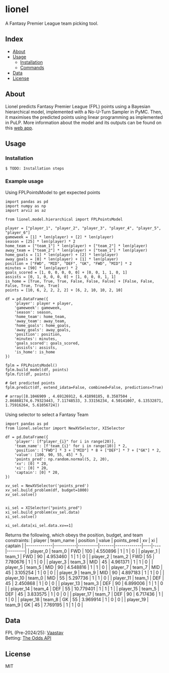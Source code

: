 # lionel
A Fantasy Premier League team picking tool.

## Index

- [About](#about)
- [Usage](#usage)
  - [Installation](#installation)
  - [Commands](#commands)
- [Data](#Data)
- [License](#license)

## About
Lionel predicts Fantasy Premier League (FPL) points using a Bayesian hierarchical model, implemented with a No-U-Turn Sampler in PyMC. Then, it maximises the predicted points using linear programming as implemented in PuLP. More information about the model and its outputs can be found on this [web app](https://lionel.streamlit.app/).

## Usage

### Installation

```
$ TODO: Installation steps
```

### Example usage

Using FPLPointsModel to get expected points
```
import pandas as pd
import numpy as np
import arviz as az

from lionel.model.hierarchical import FPLPointsModel

player = ["player_1", "player_2", "player_3", "player_4", "player_5", "player_6"] 
gameweek = [1] * len(player) + [2] * len(player)
season = [25] * len(player) * 2
home_team = ["team_1"] * len(player) + ["team_2"] * len(player)
away_team = ["team_2"] * len(player) + ["team_1"] * len(player)
home_goals = [1] * len(player) + [2] * len(player)
away_goals = [0] * len(player) + [1] * len(player)
position = ["FWD", "MID", "DEF", "GK", "FWD", "MID"] * 2
minutes = [90] * len(player) * 2
goals_scored = [1, 0, 0, 0, 0, 0] + [0, 0, 1, 1, 0, 1]
assists = [0, 1, 0, 0, 0, 0] + [1, 0, 0, 0, 1, 1]
is_home = [True, True, True, False, False, False] + [False, False, False, True, True, True]
points = [10, 6, 2, 2, 2, 2] + [6, 2, 10, 10, 2, 10]

df = pd.DataFrame({
    'player': player + player, 
    'gameweek': gameweek, 
    'season': season, 
    'home_team': home_team, 
    'away_team': away_team, 
    'home_goals': home_goals, 
    'away_goals': away_goals, 
    'position': position, 
    'minutes': minutes, 
    'goals_scored': goals_scored, 
    'assists': assists, 
    'is_home': is_home
})

fplm = FPLPointsModel()
fplm.build_model(df, points)
fplm.fit(df, points)

# Get predicted points
fplm.predict(df, extend_idata=False, combined=False, predictions=True)

# array([8.1046909 , 4.69126912, 6.41898185, 8.3587504 , 2.86888174,6.79323443, 7.11748533, 3.33156234, 4.50141007, 6.13532871, 1.75916264, 5.61056724])
```

Using selector to select a Fantasy Team 

```
import pandas as pd
from lionel.selector import NewXVSelector, XISelector

df = pd.DataFrame({
    'player': [f"player_{i}" for i in range(20)],
    'team_name': [f'team_{i}' for i in range(10)] * 2,
    'position': ["FWD"] * 3 + ["MID"] * 8 + ["DEF"] * 7 + ["GK"] * 2,
    'value': [100, 90, 55, 45] * 5,
    'points_pred': np.random.normal(5, 2, 20),
    'xv': [0] * 20,
    'xi': [0] * 20,
    'captain': [0] * 20,
})

xv_sel = NewXVSelector('points_pred')
xv_sel.build_problem(df, budget=1000)
xv_sel.solve()


xi_sel = XISelector("points_pred")
xi_sel.build_problem(xv_sel.data)
xi_sel.solve()

xi_sel.data[xi_sel.data.xv==1]
```
Returns the following, which obeys the position, budget, and team constraints:
| player      | team_name | position | value | points_pred | xv | xi | captain |
|-------------|-----------|----------|-------|-------------|----|----|---------|
| player_0    | team_0    | FWD      | 100   | 4.550896    | 1  | 1  | 0       |
| player_1    | team_1    | FWD      | 90    | 4.953460    | 1  | 1  | 0       |
| player_2    | team_2    | FWD      | 55    | 7.780676    | 1  | 1  | 0       |
| player_3    | team_3    | MID      | 45    | 4.961371    | 1  | 1  | 0       |
| player_5    | team_5    | MID      | 90    | 4.548816    | 1  | 1  | 0       |
| player_7    | team_7    | MID      | 45    | 3.105254    | 1  | 0  | 0       |
| player_9    | team_9    | MID      | 90    | 4.897183    | 1  | 1  | 0       |
| player_10   | team_0    | MID      | 55    | 5.297736    | 1  | 1  | 0       |
| player_11   | team_1    | DEF      | 45    | 2.450868    | 1  | 0  | 0       |
| player_13   | team_3    | DEF      | 90    | 6.899006    | 1  | 1  | 0       |
| player_14   | team_4    | DEF      | 55    | 10.779401   | 1  | 1  | 1       |
| player_15   | team_5    | DEF      | 45    | 3.833575    | 1  | 0  | 0       |
| player_17   | team_7    | DEF      | 90    | 6.717436    | 1  | 1  | 0       |
| player_18   | team_8    | GK       | 55    | 3.969914    | 1  | 0  | 0       |
| player_19   | team_9    | GK       | 45    | 7.769195    | 1  | 1  | 0       |

## Data
FPL (Pre-2024/25): [Vaastav](https://github.com/vaastav/Fantasy-Premier-League)  
Betting: [The Odds API](https://the-odds-api.com)


##  License
MIT




